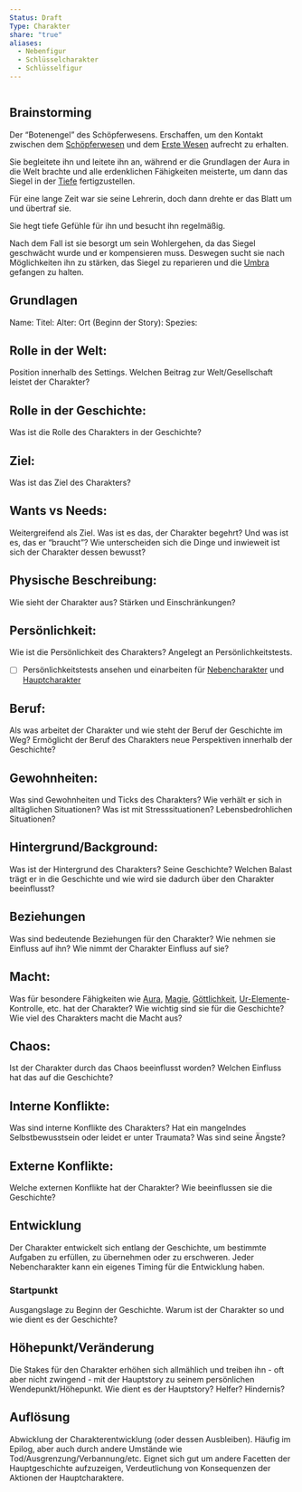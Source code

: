 ```yaml
---
Status: Draft
Type: Charakter
share: "true"
aliases:
  - Nebenfigur
  - Schlüsselcharakter
  - Schlüsselfigur
---
```

```table-of-contents
```

## Brainstorming

Der “Botenengel” des Schöpferwesens. Erschaffen, um den Kontakt zwischen dem [Schöpferwesen](../../G%C3%B6tter/Reihen%20der%20G%C3%B6tter/Sch%C3%B6pferwesen.md) und dem [Erste Wesen](../../Rassen%20-%20Spezies/Erste%20Wesen.md) aufrecht zu erhalten. 

Sie begleitete ihn und leitete ihn an, während er die Grundlagen der Aura in die Welt brachte und alle erdenklichen Fähigkeiten meisterte, um dann das Siegel in der [Tiefe](../../Orte/Biome/Die%20Innere%20Welt/Tiefe.md) fertigzustellen. 

Für eine lange Zeit war sie seine Lehrerin, doch dann drehte er das Blatt um und übertraf sie. 

Sie hegt tiefe Gefühle für ihn und besucht ihn regelmäßig.

Nach dem Fall ist sie besorgt um sein Wohlergehen, da das Siegel geschwächt wurde und er kompensieren muss. 
Deswegen sucht sie nach Möglichkeiten ihn zu stärken, das Siegel zu reparieren und die [Umbra](../../Gefahren/Feinde%20der%20G%C3%B6tter/Die%20Umbra/Umbra.md) gefangen zu halten. 

## Grundlagen

Name: 
Titel: 
Alter: 
Ort (Beginn der Story): 
Spezies: 
## Rolle in der Welt: 
Position innerhalb des Settings. Welchen Beitrag zur Welt/Gesellschaft leistet der Charakter? 


## Rolle in der Geschichte:
Was ist die Rolle des Charakters in der Geschichte? 


## Ziel:
Was ist das Ziel des Charakters? 


## Wants vs Needs: 
Weitergreifend als Ziel. Was ist es das, der Charakter begehrt? Und was ist es, das er “braucht”? Wie unterscheiden sich die Dinge und inwieweit ist sich der Charakter dessen bewusst? 


## Physische Beschreibung: 
Wie sieht der Charakter aus? Stärken und Einschränkungen? 


## Persönlichkeit: 
Wie ist die Persönlichkeit des Charakters? Angelegt an Persönlichkeitstests. 
- [ ] Persönlichkeitstests ansehen und einarbeiten für [Nebencharakter](../../../Templates/Charaktere/Nebencharakter.md) und [Hauptcharakter](../../../Templates/Charaktere/Hauptcharakter.md)




## Beruf: 
Als was arbeitet der Charakter und wie steht der Beruf der Geschichte im Weg? Ermöglicht der Beruf des Charakters neue Perspektiven innerhalb der Geschichte? 


## Gewohnheiten:
Was sind Gewohnheiten und Ticks des Charakters? Wie verhält er sich in alltäglichen Situationen? Was ist mit Stresssituationen? Lebensbedrohlichen Situationen? 


## Hintergrund/Background:
Was ist der Hintergrund des Charakters? Seine Geschichte? Welchen Balast trägt er in die Geschichte und wie wird sie dadurch über den Charakter beeinflusst? 


## Beziehungen
Was sind bedeutende Beziehungen für den Charakter? Wie nehmen sie Einfluss auf ihn? Wie nimmt der Charakter Einfluss auf sie? 


## Macht: 
Was für besondere Fähigkeiten wie [Aura](../../../../Aura.md), [Magie](../../../../Magie.md), [Göttlichkeit](../G%C3%B6ttlichkeit/G%C3%B6ttlichkeit%20-%20Beschreibung.md), [Ur-Elemente](./Ur-Elemente.md)-Kontrolle, etc. hat der Charakter? Wie wichtig sind sie für die Geschichte? Wie viel des Charakters macht die Macht aus? 



## Chaos: 
Ist der Charakter durch das Chaos beeinflusst worden? Welchen Einfluss hat das auf die Geschichte? 


## Interne Konflikte: 
Was sind interne Konflikte des Charakters? Hat ein mangelndes Selbstbewusstsein oder leidet er unter Traumata? Was sind seine Ängste? 


## Externe Konflikte:
Welche externen Konflikte hat der Charakter? Wie beeinflussen sie die Geschichte? 


## Entwicklung
Der Charakter entwickelt sich entlang der Geschichte, um bestimmte Aufgaben zu erfüllen, zu übernehmen oder zu erschweren. Jeder Nebencharakter kann ein eigenes Timing für die Entwicklung haben.

### Startpunkt
Ausgangslage zu Beginn der Geschichte. Warum ist der Charakter so und wie dient es der Geschichte? 


## Höhepunkt/Veränderung
Die Stakes für den Charakter erhöhen sich allmählich und treiben ihn - oft aber nicht zwingend - mit der Hauptstory zu seinem persönlichen Wendepunkt/Höhepunkt. Wie dient es der Hauptstory? Helfer? Hindernis? 


## Auflösung
Abwicklung der Charakterentwicklung (oder dessen Ausbleiben). Häufig im Epilog, aber auch durch andere Umstände wie Tod/Ausgrenzung/Verbannung/etc. Eignet sich gut um andere Facetten der Hauptgeschichte aufzuzeigen, Verdeutlichung von Konsequenzen der Aktionen der Hauptcharaktere. 


